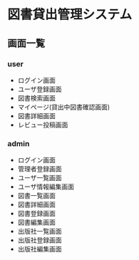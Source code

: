 # 図書貸出管理システム

## 画面一覧

### user

- ログイン画面
- ユーザ登録画面
- 図書検索画面
- マイページ(貸出中図書確認画面)
- 図書詳細画面
- レビュー投稿画面

### admin

- ログイン画面
- 管理者登録画面
- ユーザ一覧画面
- ユーザ情報編集画面
- 図書一覧画面
- 図書詳細画面
- 図書登録画面
- 図書編集画面
- 出版社一覧画面
- 出版社登録画面
- 出版社編集画面
